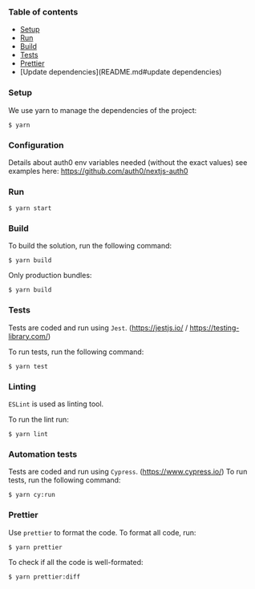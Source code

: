 ### Table of contents
- [Setup](README.md#setup)
- [Run](README.md#run)
- [Build](README.md#build)
- [Tests](README.md#tests)
- [Prettier](README.md#prettier)
- [Update dependencies](README.md#update dependencies)

### Setup
We use yarn to manage the dependencies of the project:
```
$ yarn
```

### Configuration
Details about auth0 env variables needed (without the exact values) see examples here: https://github.com/auth0/nextjs-auth0

### Run
```
$ yarn start
```

### Build
To build the solution, run the following command:
```
$ yarn build
```
Only production bundles:
```
$ yarn build
```

### Tests
Tests are coded and run using `Jest`. (https://jestjs.io/ / https://testing-library.com/)

To run tests, run the following command:
```
$ yarn test
```

### Linting
`ESLint` is used as linting tool.

To run the lint run:
```
$ yarn lint
```

### Automation tests
Tests are coded and run using `Cypress`. (https://www.cypress.io/)
To run tests, run the following command:
```
$ yarn cy:run
```

### Prettier
Use `prettier` to format the code.
To format all code, run:
```
$ yarn prettier
```
To check if all the code is well-formated:
```
$ yarn prettier:diff
```
